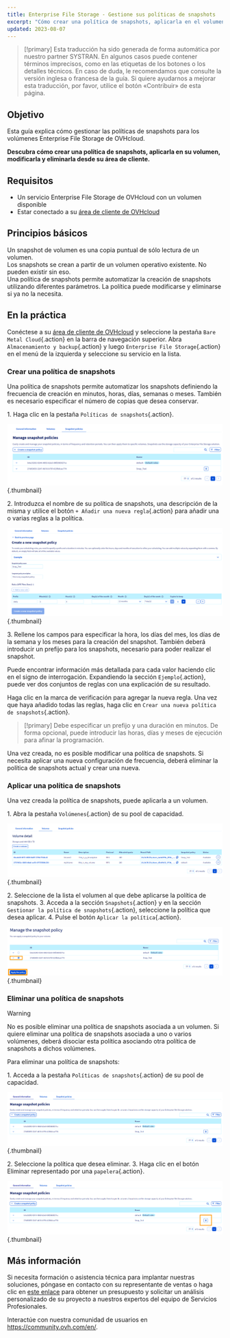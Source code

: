 ```yaml
---
title: Enterprise File Storage - Gestione sus políticas de snapshots
excerpt: "Cómo crear una política de snapshots, aplicarla en el volumen, modificarla y eliminarla desde el área de cliente"
updated: 2023-08-07
---
```


> [!primary]
> Esta traducción ha sido generada de forma automática por nuestro partner SYSTRAN. En algunos casos puede contener términos imprecisos, como en las etiquetas de los botones o los detalles técnicos. En caso de duda, le recomendamos que consulte la versión inglesa o francesa de la guía. Si quiere ayudarnos a mejorar esta traducción, por favor, utilice el botón «Contribuir» de esta página.
>

## Objetivo

Esta guía explica cómo gestionar las políticas de snapshots para los volúmenes Enterprise File Storage de OVHcloud.

**Descubra cómo crear una política de snapshots, aplicarla en su volumen, modificarla y eliminarla desde su área de cliente.**

## Requisitos

- Un servicio Enterprise File Storage de OVHcloud con un volumen disponible
- Estar conectado a su [área de cliente de OVHcloud](https://www.ovh.com/auth/?action=gotomanager&from=https://www.ovh.es/&ovhSubsidiary=es)

## Principios básicos

Un snapshot de volumen es una copia puntual de sólo lectura de un volumen.<br>
Los snapshots se crean a partir de un volumen operativo existente. No pueden existir sin eso.<br>
Una política de snapshots permite automatizar la creación de snapshots utilizando diferentes parámetros. La política puede modificarse y eliminarse si ya no la necesita.

## En la práctica

Conéctese a su [área de cliente de OVHcloud](https://www.ovh.com/auth/?action=gotomanager&from=https://www.ovh.es/&ovhSubsidiary=es) y seleccione la pestaña `Bare Metal Cloud`{.action} en la barra de navegación superior. Abra `Almacenamiento y backup`{.action} y luego `Enterprise File Storage`{.action} en el menú de la izquierda y seleccione su servicio en la lista.

### Crear una política de snapshots

Una política de snapshots permite automatizar los snapshots definiendo la frecuencia de creación en minutos, horas, días, semanas o meses. 
También es necesario especificar el número de copias que desea conservar.

1\. Haga clic en la pestaña `Políticas de snapshots`{.action}.

![SnapshotPolicy](images/Snapshot_Policy_1.png){.thumbnail}

2\. Introduzca el nombre de su política de snapshots, una descripción de la misma y utilice el botón `+ Añadir una nueva regla`{.action} para añadir una o varias reglas a la política.

![SnapshotPolicy](images/Snapshot_Policy_2.png){.thumbnail}

3\. Rellene los campos para especificar la hora, los días del mes, los días de la semana y los meses para la creación del snapshot. También deberá introducir un prefijo para los snapshots, necesario para poder realizar el snapshot.

Puede encontrar información más detallada para cada valor haciendo clic en el signo de interrogación. Expandiendo la sección `Ejemplo`{.action}, puede ver dos conjuntos de reglas con una explicación de su resultado.

Haga clic en la marca de verificación para agregar la nueva regla. Una vez que haya añadido todas las reglas, haga clic en `Crear una nueva política de snapshots`{.action}.

> [!primary]
> Debe especificar un prefijo y una duración en minutos. De forma opcional, puede introducir las horas, días y meses de ejecución para afinar la programación.
>

Una vez creada, no es posible modificar una política de snapshots. Si necesita aplicar una nueva configuración de frecuencia, deberá eliminar la política de snapshots actual y crear una nueva. 

### Aplicar una política de snapshots 

Una vez creada la política de snapshots, puede aplicarla a un volumen.

1\. Abra la pestaña `Volúmenes`{.action} de su pool de capacidad.

![ApplySnapshotPolicy](images/Snapshot_Policy_3.png){.thumbnail}

2\. Seleccione de la lista el volumen al que debe aplicarse la política de snapshots.
3\. Acceda a la sección `Snapshots`{.action} y en la sección `Gestionar la política de snapshots`{.action}, seleccione la política que desea aplicar. 
4\. Pulse el botón `Aplicar la política`{.action}.

![ApplySnapshotPolicy](images/Snapshot_Policy_4.png){.thumbnail}

### Eliminar una política de snapshots

> [!warning]
>
> No es posible eliminar una política de snapshots asociada a un volumen. Si quiere eliminar una política de snapshots asociada a uno o varios volúmenes, deberá disociar esta política asociando otra política de snapshots a dichos volúmenes.
>

Para eliminar una política de snapshots:

1\. Acceda a la pestaña `Políticas de snapshots`{.action} de su pool de capacidad.

![DeleteSnapshotPolicy](images/Snapshot_Policy_5.png){.thumbnail}

2\. Seleccione la política que desea eliminar.
3\. Haga clic en el botón Eliminar representado por una `papelera`{.action}.

![DeleteSnapshotPolicy](images/Snapshot_Policy_6.png){.thumbnail}

## Más información <a name="go-further"></a>

Si necesita formación o asistencia técnica para implantar nuestras soluciones, póngase en contacto con su representante de ventas o haga clic en [este enlace](https://www.ovhcloud.com/es-es/professional-services/) para obtener un presupuesto y solicitar un análisis personalizado de su proyecto a nuestros expertos del equipo de Servicios Profesionales.

Interactúe con nuestra comunidad de usuarios en <https://community.ovh.com/en/>.
